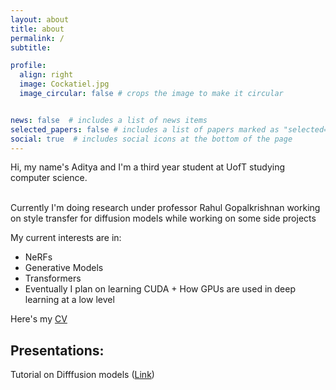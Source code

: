 ```yaml
---
layout: about
title: about
permalink: /
subtitle: 

profile:
  align: right
  image: Cockatiel.jpg
  image_circular: false # crops the image to make it circular


news: false  # includes a list of news items
selected_papers: false # includes a list of papers marked as "selected={true}"
social: true  # includes social icons at the bottom of the page
---
```


Hi, my name's Aditya and I'm a third year student at UofT studying computer science.

<br>
 Currently I'm doing research under professor Rahul Gopalkrishnan working on style transfer for diffusion models while working on some side projects 

 My current interests are in:
- NeRFs
- Generative Models
- Transformers
- Eventually I plan on learning CUDA + How GPUs are used in deep learning at a low level

Here's my <a href = "https://drive.google.com/file/d/1KXI2hNXdKIuAaxyukKirS6X_rVlInrvP/view?usp=sharing"> CV </a>

## Presentations:

Tutorial on Difffusion models (<a href = "https://docs.google.com/presentation/d/1ZOa818YbzXLxfUGjg7RaxYW-vwfLZEDCWYx4GIcHPIc/edit?usp=sharing">Link</a>)


